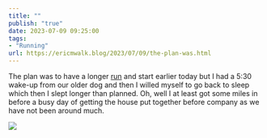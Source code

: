 ```yaml
---
title: ""
publish: "true"
date: 2023-07-09 09:25:00
tags:
- "Running"
url: https://ericmwalk.blog/2023/07/09/the-plan-was.html
---
```

The plan was to have a longer [run](https://strava.com/activities/9418901688) and start earlier today but I had a 5:30 wake-up from our older dog and then I willed myself to go back to sleep which then I slept longer than planned. Oh, well I at least got some miles in before a busy day of getting the house put together before company as we have not been around much.

![](https://ericmwalk.blog/uploads/2023/795ee4cd-8315-4ae5-b726-1473ca4d5cb9.jpg)